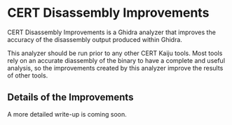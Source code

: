 # CERT Disassembly Improvements

CERT Disassembly Improvements is a Ghidra analyzer that improves the accuracy
of the disassembly output produced within Ghidra.
    
This analyzer should be run prior to any other CERT Kaiju tools. Most tools rely on
an accurate diassembly of the binary to have a complete and useful analysis,
so the improvements created by this analyzer improve the results of other tools.

    
## Details of the Improvements
    
A more detailed write-up is coming soon.

